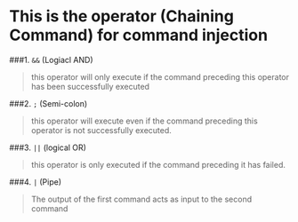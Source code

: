 # This is the operator (Chaining Command) for command injection


###1. `&&` (Logiacl AND)
> this operator will only execute if the command preceding this operator has been successfully executed

###2. `;` (Semi-colon)
> this operator will execute even if the command preceding this operator is not successfully executed.

###3. `||` (logical OR)
>  this operator is only executed if the command preceding it has failed.

###4. `|` (Pipe)
> The output of the first command acts as input to the second command